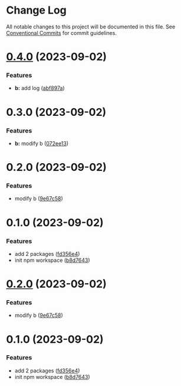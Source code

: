 # Change Log

All notable changes to this project will be documented in this file.
See [Conventional Commits](https://conventionalcommits.org) for commit guidelines.

# [0.4.0](https://github.com/sug1t0m0/lerna_sample/compare/b@0.3.0...b@0.4.0) (2023-09-02)


### Features

* **b:** add log ([abf897a](https://github.com/sug1t0m0/lerna_sample/commit/abf897ae55815ca1598f6e697c0b069134c4e357))





# 0.3.0 (2023-09-02)


### Features

* **b:** modify b ([072ee13](https://github.com/sug1t0m0/lerna_sample/commit/072ee13fd86a2c43c5c7c53efc04657dd785b1d3))



# 0.2.0 (2023-09-02)


### Features

* modify b ([9e67c58](https://github.com/sug1t0m0/lerna_sample/commit/9e67c58e2ea2d390cfb6bd47baa62f1a4bc5ca06))



# 0.1.0 (2023-09-02)


### Features

* add 2 packages ([fd356e4](https://github.com/sug1t0m0/lerna_sample/commit/fd356e4584cf506e5583daf0ec3610ed6248ebe7))
* init npm workspace ([b8d7643](https://github.com/sug1t0m0/lerna_sample/commit/b8d7643ec16b39d8ea413aece0dbe11568b22632))





# [0.2.0](https://github.com/sug1t0m0/lerna_sample/compare/v0.1.0...v0.2.0) (2023-09-02)


### Features

* modify b ([9e67c58](https://github.com/sug1t0m0/lerna_sample/commit/9e67c58e2ea2d390cfb6bd47baa62f1a4bc5ca06))





# 0.1.0 (2023-09-02)


### Features

* add 2 packages ([fd356e4](https://github.com/sug1t0m0/lerna_sample/commit/fd356e4584cf506e5583daf0ec3610ed6248ebe7))
* init npm workspace ([b8d7643](https://github.com/sug1t0m0/lerna_sample/commit/b8d7643ec16b39d8ea413aece0dbe11568b22632))
